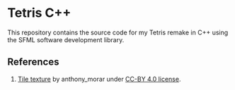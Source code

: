 # Tetris C++
This repository contains the source code for my Tetris remake in C++ using the SFML software development library.

## References 

1. [Tile texture](https://opengameart.org/content/tetris-tiles) by anthony_morar under [CC-BY 4.0 license](https://creativecommons.org/licenses/by/4.0/).
